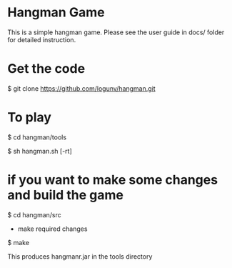 # Hangman Game

This is a simple hangman game. Please see the user guide in docs/ folder for detailed instruction.

# Get the code
$ git clone https://github.com/logunv/hangman.git

# To play
$ cd hangman/tools

$ sh hangman.sh [-rt]

# if you want to make some changes and build the game
$ cd hangman/src

- make required changes

$ make

This produces hangmanr.jar in the tools directory
